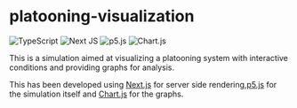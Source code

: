# platooning-visualization

![TypeScript](https://img.shields.io/badge/Typescript-%23007ACC.svg?style=flat-square&logo=typescript&logoColor=white)
![Next JS](https://img.shields.io/badge/Next.js-black?style=flat-square&logo=next.js&logoColor=white)
![p5.js](https://img.shields.io/badge/p5.js-ED225D?style=flat-square&logo=p5.js&logoColor=white)
![Chart.js](https://img.shields.io/badge/Chart.js-FF6384?style=flat-square&logo=chart.js&logoColor=white)

This is a simulation aimed at visualizing a platooning system with interactive conditions and providing graphs for analysis.

This has been developed using [Next.js](https://nextjs.org/) for server side rendering,[p5.js](https://p5js.org/) for the simulation itself and [Chart.js](https://www.chartjs.org/) for the graphs.
